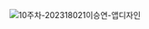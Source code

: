 ![10주차-202318021이승연-앱디자인](https://a-study.vercel.app/markdown/대학1-2학기/Image/3주차-202318021-패스파인더.png)  
  
